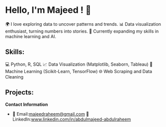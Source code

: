 # Hello, I'm Majeed ! 👋

🌍 I love exploring data to uncover patterns and trends.
📊 Data visualization enthusiast, turning numbers into stories.
🧠 Currently expanding my skills in machine learning and AI.



## Skills:

💻 Python, R, SQL
📈 Data Visualization (Matplotlib, Seaborn, Tableau)
🤖 Machine Learning (Scikit-Learn, TensorFlow)
🌐 Web Scraping and Data Cleaning



## Projects:


**Contact Information**
- 📧 Email:majeedraheem@gmail.com
💼 LinkedIn:www.linkedin.com/in/abdulmajeed-abdulraheem

